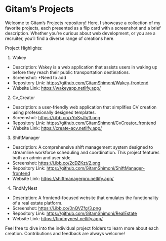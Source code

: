 # Gitam’s Projects
Welcome to Gitam’s Projects repository! Here, I showcase a collection of my favorite projects, each presented as a flip card with a screenshot and a brief description. Whether you’re curious about web development, or you are a recruiter, you’ll find a diverse range of creations here.

Project Highlights:
1. Wakey
* Description: Wakey is a web application that assists users in waking up before they reach their public transportation destinations.
* Screenshot: *Need to add
* Repository Link: https://github.com/GitamShimoni/Wakey-frontend
* Website Link: https://wakeyapp.netlify.app/

2. Cv_Creator
* Description: a user-friendly web application that simplifies CV creation using professionally designed templates.
* Screenshot: https://i.ibb.co/xYnSyJh/3.png
* Repository Link: https://github.com/GitamShimoni/CvCreator_frontend
* Website Link: https://create-acv.netlify.app/

3. ShiftManager
* Description: A comprehensive shift management system designed to streamline workforce scheduling and coordination. This project features both an admin and user side.
* Screenshot: https://i.ibb.co/2cDZKzt/2.png
* Repository Link: https://github.com/GitamShimoni/ShiftManager-frontend
* Website Link: https://shiftmanagerpro.netlify.app/

4. FindMyNest
* Description: A frontend-focused website that emulates the functionality of a real estate platform.
* Screenshot: https://i.ibb.co/0nQVZfg/3.png
* Repository Link: https://github.com/GitamShimoni/RealEstate
* Website Link: https://findmynest.netlify.app/


Feel free to dive into the individual project folders to learn more about each creation. Contributions and feedback are always welcome!
